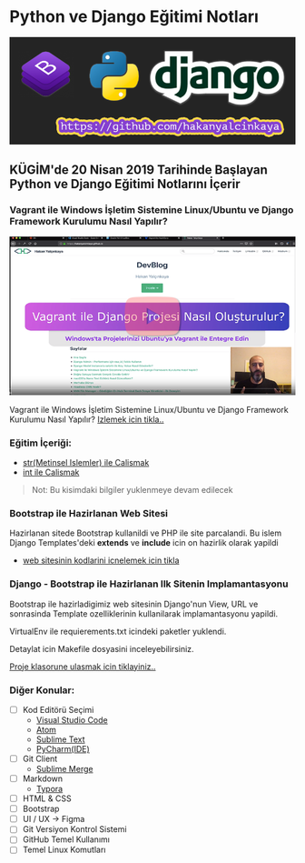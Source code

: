 # Python ve Django Eğitimi Notları

![Bootstrap + Python + Django](img/bootstrap-python-django.png)


## KÜGİM'de 20 Nisan 2019 Tarihinde Başlayan Python ve Django Eğitimi Notlarını İçerir


### Vagrant ile Windows İşletim Sistemine Linux/Ubuntu ve Django Framework Kurulumu Nasıl Yapılır?
[![Vagrant ile Django Kurulumu](img/vagrant-django.png)](https://www.youtube.com/watch?v=NFL6tMnm1vw)

Vagrant ile Windows İşletim Sistemine Linux/Ubuntu ve Django Framework Kurulumu Nasıl Yapılır? [Izlemek icin tikla..](https://www.youtube.com/watch?v=NFL6tMnm1vw)

### Eğitim İçeriği:
- [str(Metinsel Islemler) ile Calismak](python/str_ile_calismak.py)
- [int ile Calismak](python/int_ile_calismak.py)

> Not: Bu kisimdaki bilgiler yuklenmeye devam edilecek

### Bootstrap ile Hazirlanan Web Sitesi
Hazirlanan sitede Bootstrap kullanildi ve PHP ile site parcalandi. Bu islem Django Templates'deki **extends** ve **include** icin on hazirlik olarak yapildi
- [web sitesinin kodlarini icnelemek icin tikla](simple_web_site_with_php_include/index.php)


### Django - Bootstrap ile Hazirlanan Ilk Sitenin Implamantasyonu
Bootstrap ile hazirladigimiz web sitesinin Django'nun View, URL ve sonrasinda Template ozelliklerinin kullanilarak implamantasyonu yapildi.

VirtualEnv ile requierements.txt icindeki paketler yuklendi.

Detaylat icin Makefile dosyasini inceleyebilirsiniz.

[Proje klasorune ulasmak icin tiklayiniz..](lorem_holding_pr/)


### Diğer Konular:
- [ ] Kod Editörü Seçimi
  - [Visual Studio Code](https://code.visualstudio.com/)
  - [Atom](https://atom.io/)
  - [Sublime Text](https://www.sublimetext.com/)
  - [PyCharm(IDE)](https://www.jetbrains.com/pycharm/)
- [ ] Git Client
  - [Sublime Merge](https://www.sublimemerge.com/)
- [ ] Markdown
  - [Typora](https://typora.io/)
- [ ] HTML & CSS
- [ ] Bootstrap
- [ ] UI / UX -> Figma
- [ ] Git Versiyon Kontrol Sistemi
- [ ] GitHub Temel Kullanımı
- [ ] Temel Linux Komutları
